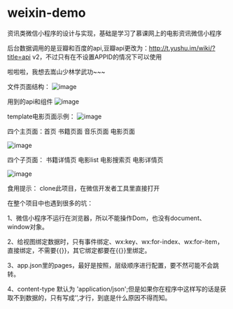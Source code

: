 # weixin-demo
资讯类微信小程序的设计与实现，基础是学习了慕课网上的电影资讯微信小程序

后台数据调用的是豆瓣和百度的api,豆瓣api更改为：http://t.yushu.im/wiki/?title=api v2，不过只有在不设置APPID的情况下可以使用

啦啦啦，我想去嵩山少林学武功~~~   </br>

文件页面结构：
![image](https://github.com/bellee/weixin-demo/blob/master/readme_add_pic/weixin-pic1.png)

用到的api和组件
![image](https://github.com/bellee/weixin-demo/blob/master/readme_add_pic/weixin-pic2.png)

template电影页面示例：
![image](https://github.com/bellee/weixin-demo/blob/master/readme_add_pic/winxin-pic3.png)

四个主页面：首页 书籍页面 音乐页面 电影页面 


![image](https://github.com/bellee/weixin-demo/blob/master/readme_add_pic/weixin-pic4.jpg)


四个子页面： 书籍详情页 电影list 电影搜索页 电影详情页


![image](https://github.com/bellee/weixin-demo/blob/master/readme_add_pic/weixin-pic5.jpg)


食用提示：
clone此项目，在微信开发者工具里直接打开

在整个项目中也遇到很多的坑：

1、微信小程序不运行在浏览器，所以不能操作Dom，也没有document、window对象。

2、给视图绑定数据时，只有事件绑定、wx:key、wx:for-index、wx:for-item，直接绑定，不需要{{}}，其它绑定都要在{{}}里绑定。

3、app.json里的pages，最好是按照，层级顺序进行配置，要不然可能不会跳转。

4、content-type 默认为 'application/json';但是如果你在程序中这样写的话是获取不到数据的，只有写成’’,才行，到底是什么原因不得而知。
